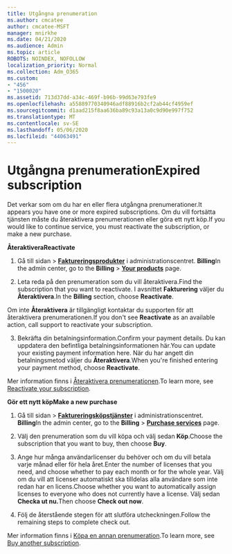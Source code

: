 ```yaml
---
title: Utgångna prenumeration
ms.author: cmcatee
author: cmcatee-MSFT
manager: mnirkhe
ms.date: 04/21/2020
ms.audience: Admin
ms.topic: article
ROBOTS: NOINDEX, NOFOLLOW
localization_priority: Normal
ms.collection: Adm_O365
ms.custom:
- "456"
- "1500020"
ms.assetid: 713d37dd-a34c-469f-b96b-99d63e793fe9
ms.openlocfilehash: a55889770340946adf88916b2cf2ab44cf4959ef
ms.sourcegitcommit: d1aad215f8aa636ba89c93a13a0c9d90e997f752
ms.translationtype: MT
ms.contentlocale: sv-SE
ms.lasthandoff: 05/06/2020
ms.locfileid: "44063491"
---
```

# <a name="expired-subscription"></a><span data-ttu-id="dd3f8-102">Utgångna prenumeration</span><span class="sxs-lookup"><span data-stu-id="dd3f8-102">Expired subscription</span></span>

<span data-ttu-id="dd3f8-103">Det verkar som om du har en eller flera utgångna prenumerationer.</span><span class="sxs-lookup"><span data-stu-id="dd3f8-103">It appears you have one or more expired subscriptions.</span></span> <span data-ttu-id="dd3f8-104">Om du vill fortsätta tjänsten måste du återaktivera prenumerationen eller göra ett nytt köp.</span><span class="sxs-lookup"><span data-stu-id="dd3f8-104">If you would like to continue service, you must reactivate the subscription, or make a new purchase.</span></span>
  
<span data-ttu-id="dd3f8-105">**Återaktivera**</span><span class="sxs-lookup"><span data-stu-id="dd3f8-105">**Reactivate**</span></span>
  
1. <span data-ttu-id="dd3f8-106">Gå till sidan \> **[Faktureringsprodukter](https://go.microsoft.com/fwlink/p/?linkid=842054)** i administrationscentret. **Billing**</span><span class="sxs-lookup"><span data-stu-id="dd3f8-106">In the admin center, go to the **Billing** \> **[Your products](https://go.microsoft.com/fwlink/p/?linkid=842054)** page.</span></span>

2. <span data-ttu-id="dd3f8-107">Leta reda på den prenumeration som du vill återaktivera.</span><span class="sxs-lookup"><span data-stu-id="dd3f8-107">Find the subscription that you want to reactivate.</span></span> <span data-ttu-id="dd3f8-108">I avsnittet **Fakturering** väljer du **Återaktivera**.</span><span class="sxs-lookup"><span data-stu-id="dd3f8-108">In the **Billing** section, choose **Reactivate**.</span></span>

<span data-ttu-id="dd3f8-109">Om inte **Återaktivera** är tillgängligt kontaktar du supporten för att återaktivera prenumerationen.</span><span class="sxs-lookup"><span data-stu-id="dd3f8-109">If you don't see **Reactivate** as an available action, call support to reactivate your subscription.</span></span>

3. <span data-ttu-id="dd3f8-110">Bekräfta din betalningsinformation.</span><span class="sxs-lookup"><span data-stu-id="dd3f8-110">Confirm your payment details.</span></span> <span data-ttu-id="dd3f8-111">Du kan uppdatera den befintliga betalningsinformationen här.</span><span class="sxs-lookup"><span data-stu-id="dd3f8-111">You can update your existing payment information here.</span></span> <span data-ttu-id="dd3f8-112">När du har angett din betalningsmetod väljer du **Återaktivera**.</span><span class="sxs-lookup"><span data-stu-id="dd3f8-112">When you're finished entering your payment method, choose **Reactivate**.</span></span>

<span data-ttu-id="dd3f8-113">Mer information finns i [Återaktivera prenumerationen](https://docs.microsoft.com/office365/admin/subscriptions-and-billing/reactivate-your-subscription).</span><span class="sxs-lookup"><span data-stu-id="dd3f8-113">To learn more, see [Reactivate your subscription](https://docs.microsoft.com/office365/admin/subscriptions-and-billing/reactivate-your-subscription).</span></span>

<span data-ttu-id="dd3f8-114">**Gör ett nytt köp**</span><span class="sxs-lookup"><span data-stu-id="dd3f8-114">**Make a new purchase**</span></span>
  
1. <span data-ttu-id="dd3f8-115">Gå till sidan \> **[Faktureringsköpstjänster](https://go.microsoft.com/fwlink/p/?linkid=868433)** i administrationscentret. **Billing**</span><span class="sxs-lookup"><span data-stu-id="dd3f8-115">In the admin center, go to the **Billing** \> **[Purchase services](https://go.microsoft.com/fwlink/p/?linkid=868433)** page.</span></span>

2. <span data-ttu-id="dd3f8-116">Välj den prenumeration som du vill köpa och välj sedan **Köp**.</span><span class="sxs-lookup"><span data-stu-id="dd3f8-116">Choose the subscription that you want to buy, then choose **Buy**.</span></span>

3. <span data-ttu-id="dd3f8-117">Ange hur många användarlicenser du behöver och om du vill betala varje månad eller för hela året.</span><span class="sxs-lookup"><span data-stu-id="dd3f8-117">Enter the number of licenses that you need, and choose whether to pay each month or for the whole year.</span></span> <span data-ttu-id="dd3f8-118">Välj om du vill att licenser automatiskt ska tilldelas alla användare som inte redan har en licens.</span><span class="sxs-lookup"><span data-stu-id="dd3f8-118">Choose whether you want to automatically assign licenses to everyone who does not currently have a license.</span></span> <span data-ttu-id="dd3f8-119">Välj sedan **Checka ut nu.**</span><span class="sxs-lookup"><span data-stu-id="dd3f8-119">Then choose **Check out now**.</span></span>

4. <span data-ttu-id="dd3f8-120">Följ de återstående stegen för att slutföra utcheckningen.</span><span class="sxs-lookup"><span data-stu-id="dd3f8-120">Follow the remaining steps to complete check out.</span></span>

<span data-ttu-id="dd3f8-121">Mer information finns i [Köpa en annan prenumeration](https://docs.microsoft.com/office365/admin/subscriptions-and-billing/buy-another-subscription).</span><span class="sxs-lookup"><span data-stu-id="dd3f8-121">To learn more, see [Buy another subscription](https://docs.microsoft.com/office365/admin/subscriptions-and-billing/buy-another-subscription).</span></span>